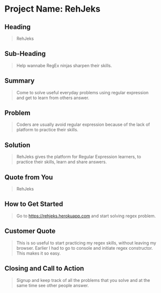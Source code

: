 # Project Name: RehJeks #

## Heading ##
  > RehJeks

## Sub-Heading ##
  > Help wannabe RegEx ninjas sharpen their skills.

## Summary ##
  > Come to solve useful everyday problems using regular expression and get to learn from others answer.

## Problem ##
  > Coders are usually avoid regular expression because of the lack of platform to practice their skills.

## Solution ##
  > RehJeks gives the platform for Regular Expression learners, to practice their skills, learn and share answers.

## Quote from You ##
  > RehJeks

## How to Get Started ##
  > Go to https://rehjeks.herokuapp.com and start solving regex problem.

## Customer Quote ##
  > This is so useful to start practicing my regex skills, without leaving my browser. Earlier I had to go to console and initiate regex constructor.
  This makes it so easy.

## Closing and Call to Action ##
  > Signup and keep track of all the problems that you solve and at the same time see other people answer.
